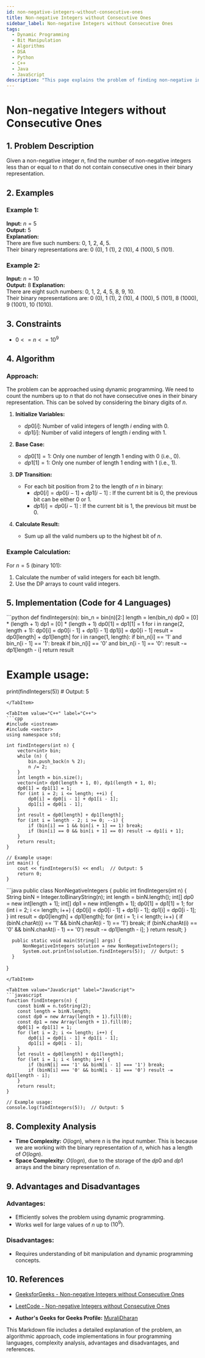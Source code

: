 ```yaml
---
id: non-negative-integers-without-consecutive-ones
title: Non-negative Integers without Consecutive Ones
sidebar_label: Non-negative Integers without Consecutive Ones
tags:
  - Dynamic Programming
  - Bit Manipulation
  - Algorithms
  - DSA
  - Python
  - C++
  - Java
  - JavaScript
description: "This page explains the problem of finding non-negative integers without consecutive ones."
---
```


# Non-negative Integers without Consecutive Ones

## 1. Problem Description

Given a non-negative integer $n$, find the number of non-negative integers less than or equal to $n$ that do not contain consecutive ones in their binary representation.

## 2. Examples

### Example 1:
**Input:** $n = 5$  
**Output:** $5$  
**Explanation:**  
There are five such numbers: 0, 1, 2, 4, 5.  
Their binary representations are: 0 (0), 1 (1), 2 (10), 4 (100), 5 (101).

### Example 2:
**Input:** $n = 10$  
**Output:** $8$
**Explanation:**  
There are eight such numbers: 0, 1, 2, 4, 5, 8, 9, 10.  
Their binary representations are: 0 (0), 1 (1), 2 (10), 4 (100), 5 (101), 8 (1000), 9 (1001), 10 (1010).

## 3. Constraints

- $0 <= n <= 10^9$

## 4. Algorithm

### Approach:
The problem can be approached using dynamic programming. We need to count the numbers up to $n$ that do not have consecutive ones in their binary representation. This can be solved by considering the binary digits of $n$.

1. **Initialize Variables:**
   - $dp0[i]$: Number of valid integers of length $i$ ending with $0$.
   - $dp1[i]$: Number of valid integers of length $i$ ending with $1$.

2. **Base Case:**
   - $dp0[1] = 1$: Only one number of length 1 ending with $0$ (i.e., $0$).
   - $dp1[1] = 1$: Only one number of length 1 ending with $1$ (i.e., $1$).

3. **DP Transition:**
   - For each bit position from 2 to the length of $n$ in binary:
     - $dp0[i] = dp0[i-1] + dp1[i-1]$ : If the current bit is $0$, the previous bit can be either $0$ or $1$.
     - $dp1[i] = dp0[i-1]$ : If the current bit is $1$, the previous bit must be $0$.

4. **Calculate Result:**
   - Sum up all the valid numbers up to the highest bit of $n$.

### Example Calculation:

For $n = 5$ (binary $101$):
1. Calculate the number of valid integers for each bit length.
2. Use the DP arrays to count valid integers.

## 5. Implementation (Code for 4 Languages)

<Tabs>
  <TabItem value="Python" label="Python" default>
  ```python
  def findIntegers(n):
      bin_n = bin(n)[2:]
      length = len(bin_n)
      dp0 = [0] * (length + 1)
      dp1 = [0] * (length + 1)
      dp0[1] = dp1[1] = 1
      for i in range(2, length + 1):
          dp0[i] = dp0[i - 1] + dp1[i - 1]
          dp1[i] = dp0[i - 1]
      result = dp0[length] + dp1[length]
      for i in range(1, length):
          if bin_n[i] == '1' and bin_n[i - 1] == '1':
              break
          if bin_n[i] == '0' and bin_n[i - 1] == '0':
              result -= dp1[length - i]
      return result

  # Example usage:
  print(findIntegers(5))  # Output: 5
  ```
  </TabItem>

  <TabItem value="C++" label="C++">
  ```cpp
  #include <iostream>
  #include <vector>
  using namespace std;

  int findIntegers(int n) {
      vector<int> bin;
      while (n) {
          bin.push_back(n % 2);
          n /= 2;
      }
      int length = bin.size();
      vector<int> dp0(length + 1, 0), dp1(length + 1, 0);
      dp0[1] = dp1[1] = 1;
      for (int i = 2; i <= length; ++i) {
          dp0[i] = dp0[i - 1] + dp1[i - 1];
          dp1[i] = dp0[i - 1];
      }
      int result = dp0[length] + dp1[length];
      for (int i = length - 2; i >= 0; --i) {
          if (bin[i] == 1 && bin[i + 1] == 1) break;
          if (bin[i] == 0 && bin[i + 1] == 0) result -= dp1[i + 1];
      }
      return result;
  }

  // Example usage:
  int main() {
      cout << findIntegers(5) << endl;  // Output: 5
      return 0;
  }
  ```
  </TabItem>

  <TabItem value="Java" label="Java">
  ```java
  public class NonNegativeIntegers {
      public int findIntegers(int n) {
          String binN = Integer.toBinaryString(n);
          int length = binN.length();
          int[] dp0 = new int[length + 1];
          int[] dp1 = new int[length + 1];
          dp0[1] = dp1[1] = 1;
          for (int i = 2; i <= length; i++) {
              dp0[i] = dp0[i - 1] + dp1[i - 1];
              dp1[i] = dp0[i - 1];
          }
          int result = dp0[length] + dp1[length];
          for (int i = 1; i < length; i++) {
              if (binN.charAt(i) == '1' && binN.charAt(i - 1) == '1') break;
              if (binN.charAt(i) == '0' && binN.charAt(i - 1) == '0') result -= dp1[length - i];
          }
          return result;
      }

      public static void main(String[] args) {
          NonNegativeIntegers solution = new NonNegativeIntegers();
          System.out.println(solution.findIntegers(5));  // Output: 5
      }
  }
  ```
  </TabItem>

  <TabItem value="JavaScript" label="JavaScript">
  ```javascript
  function findIntegers(n) {
      const binN = n.toString(2);
      const length = binN.length;
      const dp0 = new Array(length + 1).fill(0);
      const dp1 = new Array(length + 1).fill(0);
      dp0[1] = dp1[1] = 1;
      for (let i = 2; i <= length; i++) {
          dp0[i] = dp0[i - 1] + dp1[i - 1];
          dp1[i] = dp0[i - 1];
      }
      let result = dp0[length] + dp1[length];
      for (let i = 1; i < length; i++) {
          if (binN[i] === '1' && binN[i - 1] === '1') break;
          if (binN[i] === '0' && binN[i - 1] === '0') result -= dp1[length - i];
      }
      return result;
  }

  // Example usage:
  console.log(findIntegers(5));  // Output: 5
  ```
  </TabItem>
</Tabs>

## 8. Complexity Analysis

- **Time Complexity:** $O(log n)$, where $n$ is the input number. This is because we are working with the binary representation of $n$, which has a length of $O(log n)$.
- **Space Complexity:** $O(log n)$, due to the storage of the $dp0$ and $dp1$ arrays and the binary representation of $n$.

## 9. Advantages and Disadvantages

### Advantages:
- Efficiently solves the problem using dynamic programming.
- Works well for large values of $n$ up to $(10^9)$.

### Disadvantages:
- Requires understanding of bit manipulation and dynamic programming concepts.

## 10. References

- [GeeksforGeeks - Non-negative Integers without Consecutive Ones](https://www.geeksforgeeks.org/non-negative-integers-without-consecutive-ones/)
- [LeetCode - Non-negative Integers without Consecutive Ones](https://leetcode.com/problems/non-negative-integers-without-consecutive-ones/)


- **Author's Geeks for Geeks Profile:** [MuraliDharan](https://www.geeksforgeeks.org/user/ngmuraqrdd/)

This Markdown file includes a detailed explanation of the problem, an algorithmic approach, code implementations in four programming languages, complexity analysis, advantages and disadvantages, and references.